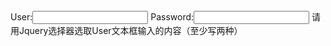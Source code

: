 <body>
<from>
User:<input type="text" id="1001" name="username" />
Password:<input type="password" id="1002" name="pwd" />
</from>
   </body>
请用Jquery选择器选取User文本框输入的内容（至少写两种）